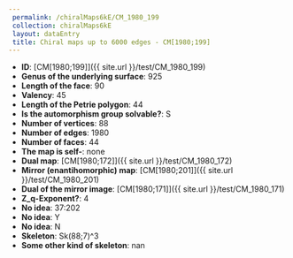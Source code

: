 ```yaml
--- 
 permalink: /chiralMaps6kE/CM_1980_199 
 collection: chiralMaps6kE
 layout: dataEntry
 title: Chiral maps up to 6000 edges - CM[1980;199]
---
```


- **ID**: [CM[1980;199]]({{ site.url }}/test/CM_1980_199)
- **Genus of the underlying surface**: 925
- **Length of the face**: 90
- **Valency**: 45
- **Length of the Petrie polygon**: 44
- **Is the automorphism group solvable?**: S
- **Number of vertices**: 88
- **Number of edges**: 1980
- **Number of faces**: 44
- **The map is self-**: none
- **Dual map**: [CM[1980;172]]({{ site.url }}/test/CM_1980_172)
- **Mirror (enantihomorphic) map**: [CM[1980;201]]({{ site.url }}/test/CM_1980_201)
- **Dual of the mirror image**: [CM[1980;171]]({{ site.url }}/test/CM_1980_171)
- **Z_q-Exponent?**: 4
- **No idea**:  37:202
- **No idea**: Y
- **No idea**: N
- **Skeleton**: Sk(88;7)^3
- **Some other kind of skeleton**: nan

